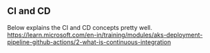 ## CI and CD
Below explains the CI and CD concepts pretty well. \
https://learn.microsoft.com/en-in/training/modules/aks-deployment-pipeline-github-actions/2-what-is-continuous-integration
